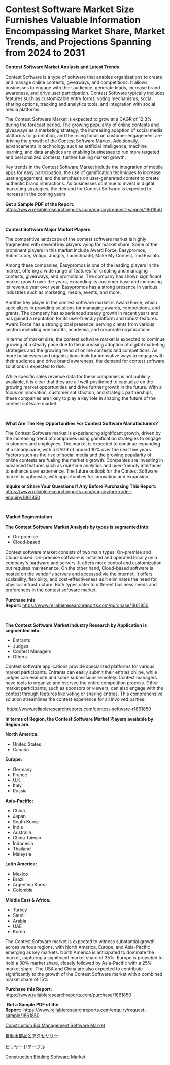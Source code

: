 <p><h1>Contest Software Market Size Furnishes Valuable Information Encompassing Market Share, Market Trends, and Projections Spanning from 2024 to 2031</h1></p><p><strong>Contest Software Market Analysis and Latest Trends</strong></p>
<p><p>Contest Software is a type of software that enables organizations to create and manage online contests, giveaways, and competitions. It allows businesses to engage with their audience, generate leads, increase brand awareness, and drive user participation. Contest Software typically includes features such as customizable entry forms, voting mechanisms, social sharing options, tracking and analytics tools, and integration with social media platforms.</p><p>The Contest Software Market is expected to grow at a CAGR of 12.3% during the forecast period. The growing popularity of online contests and giveaways as a marketing strategy, the increasing adoption of social media platforms for promotion, and the rising focus on customer engagement are driving the growth of the Contest Software Market. Additionally, advancements in technology such as artificial intelligence, machine learning, and data analytics are enabling businesses to run more targeted and personalized contests, further fueling market growth.</p><p>Key trends in the Contest Software Market include the integration of mobile apps for easy participation, the use of gamification techniques to increase user engagement, and the emphasis on user-generated content to create authentic brand interactions. As businesses continue to invest in digital marketing strategies, the demand for Contest Software is expected to increase in the coming years.</p></p>
<p><strong>Get a Sample PDF of the Report:&nbsp;</strong> <a href="https://www.reliableresearchreports.com/enquiry/request-sample/1861850">https://www.reliableresearchreports.com/enquiry/request-sample/1861850</a></p>
<p>&nbsp;</p>
<p><strong>Contest Software Major Market Players</strong></p>
<p><p>The competitive landscape of the contest software market is highly fragmented with several key players vying for market share. Some of the prominent players in this market include Award Force, Easypromos, Submit.com, Votigo, Judgify, Launchpad6, Make My Contest, and Evalato. </p><p>Among these companies, Easypromos is one of the leading players in the market, offering a wide range of features for creating and managing contests, giveaways, and promotions. The company has shown significant market growth over the years, expanding its customer base and increasing its revenue year over year. Easypromos has a strong presence in various industries such as marketing, media, events, and more.</p><p>Another key player in the contest software market is Award Force, which specializes in providing solutions for managing awards, competitions, and grants. The company has experienced steady growth in recent years and has gained a reputation for its user-friendly platform and robust features. Award Force has a strong global presence, serving clients from various sectors including non-profits, academia, and corporate organizations.</p><p>In terms of market size, the contest software market is expected to continue growing at a steady pace due to the increasing adoption of digital marketing strategies and the growing trend of online contests and competitions. As more businesses and organizations look for innovative ways to engage with their audience and drive brand awareness, the demand for contest software solutions is expected to rise.</p><p>While specific sales revenue data for these companies is not publicly available, it is clear that they are all well-positioned to capitalize on the growing market opportunities and drive further growth in the future. With a focus on innovation, customer satisfaction, and strategic partnerships, these companies are likely to play a key role in shaping the future of the contest software market.</p></p>
<p>&nbsp;</p>
<p><strong>What Are The Key Opportunities For Contest Software Manufacturers?</strong></p>
<p><p>The Contest Software market is experiencing significant growth, driven by the increasing trend of companies using gamification strategies to engage customers and employees. The market is expected to continue expanding at a steady pace, with a CAGR of around 10% over the next five years. Factors such as the rise of social media and the growing popularity of online contests are fueling the market's growth. Companies are investing in advanced features such as real-time analytics and user-friendly interfaces to enhance user experience. The future outlook for the Contest Software market is optimistic, with opportunities for innovation and expansion.</p></p>
<p><strong>Inquire or Share Your Questions If Any Before Purchasing This Report:</strong> <a href="https://www.reliableresearchreports.com/enquiry/pre-order-enquiry/1861850">https://www.reliableresearchreports.com/enquiry/pre-order-enquiry/1861850</a></p>
<p>&nbsp;</p>
<p><strong>Market Segmentation</strong></p>
<p><strong>The Contest Software Market Analysis by types is segmented into:</strong></p>
<p><ul><li>On-premise</li><li>Cloud-based</li></ul></p>
<p><p>Contest software market consists of two main types: On-premise and Cloud-based. On-premise software is installed and operated locally on a company's hardware and servers. It offers more control and customization but requires maintenance. On the other hand, Cloud-based software is hosted on the vendor's servers and accessed via the internet. It offers scalability, flexibility, and cost-effectiveness as it eliminates the need for physical infrastructure. Both types cater to different business needs and preferences in the contest software market.</p></p>
<p><strong>Purchase this Report:&nbsp;</strong><a href="https://www.reliableresearchreports.com/purchase/1861850">https://www.reliableresearchreports.com/purchase/1861850</a></p>
<p>&nbsp;</p>
<p><strong>The Contest Software Market Industry Research by Application is segmented into:</strong></p>
<p><ul><li>Entrants</li><li>Judges</li><li>Contest Managers</li><li>Others</li></ul></p>
<p><p>Contest software applications provide specialized platforms for various market participants. Entrants can easily submit their entries online, while judges can evaluate and score submissions remotely. Contest managers have tools to organize and oversee the entire competition process. Other market participants, such as sponsors or viewers, can also engage with the contest through features like voting or sharing entries. This comprehensive solution streamlines the contest experience for all involved parties.</p></p>
<p><a href="https://www.reliableresearchreports.com/contest-software-r1861850">&nbsp;https://www.reliableresearchreports.com/contest-software-r1861850</a></p>
<p><strong>In terms of Region, the Contest Software Market Players available by Region are:</strong></p>
<p>
    <p> <strong> North America: </strong>
        <ul>
            <li>United States</li>
            <li>Canada</li>
        </ul>
        </p> 
    <p> <strong> Europe: </strong>
        <ul>
            <li>Germany</li>
            <li>France</li>
            <li>U.K.</li>
            <li>Italy</li>
            <li>Russia</li>
        </ul>
        </p> 
    <p> <strong> Asia-Pacific: </strong>
        <ul>
            <li>China</li>
            <li>Japan</li>
            <li>South Korea</li>
            <li>India</li>
            <li>Australia</li>
            <li>China Taiwan</li>
            <li>Indonesia</li>
            <li>Thailand</li>
            <li>Malaysia</li>
        </ul>
        </p> 
    <p> <strong> Latin America: </strong>
        <ul>
            <li>Mexico</li>
            <li>Brazil</li>
            <li>Argentina Korea</li>
            <li>Colombia</li>
        </ul>
        </p> 
    <p> <strong> Middle East & Africa: </strong>
        <ul>
            <li>Turkey</li>
            <li>Saudi</li>
            <li>Arabia</li>
            <li>UAE</li>
            <li>Korea</li>
        </ul>
    </p>
    </p>
<p><p>The Contest Software market is expected to witness substantial growth across various regions, with North America, Europe, and Asia-Pacific emerging as key markets. North America is anticipated to dominate the market, capturing a significant market share of 35%. Europe is projected to hold a 30% market share, closely followed by Asia-Pacific with a 25% market share. The USA and China are also expected to contribute significantly to the growth of the Contest Software market with a combined market share of 15%.</p></p>
<p><strong>Purchase this Report: </strong><a href="https://www.reliableresearchreports.com/purchase/1861850">https://www.reliableresearchreports.com/purchase/1861850</a></p>
<p>&nbsp;<strong>Get a Sample PDF of the Report:&nbsp;&nbsp;</strong><a href="https://www.reliableresearchreports.com/enquiry/request-sample/1861850">https://www.reliableresearchreports.com/enquiry/request-sample/1861850</a></p>
<p><strong></strong></p>
<p><p><a href="https://github.com/Angelnienowdseej3e45z3p8c/Market-Research-Report-List-2/blob/main/construction-bid-management-software-market.md">Construction Bid Management Software Market</a></p><p><a href="https://github.com/EstaSprer20231/Market-Research-Report-List-1/blob/main/976436759509.md">自動車部品とアクセサリー</a></p><p><a href="https://github.com/klon646/Market-Research-Report-List-1/blob/main/105718859510.md">ビリヤードテーブル</a></p><p><a href="https://github.com/angeliabkratze/Market-Research-Report-List-1/blob/main/construction-bidding-software-market.md">Construction Bidding Software Market</a></p></p>